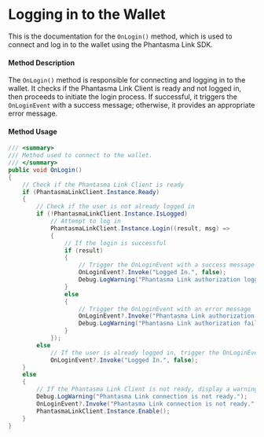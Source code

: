 # Logging in to the Wallet

This is the documentation for the `OnLogin()` method, which is used to connect and log in to the wallet using the Phantasma Link SDK.

#### Method Description

The `OnLogin()` method is responsible for connecting and logging in to the wallet. It checks if the Phantasma Link Client is ready and not logged in, then proceeds to initiate the login process. If successful, it triggers the `OnLoginEvent` with a success message; otherwise, it provides an appropriate error message.

#### Method Usage

```csharp
/// <summary>
/// Method used to connect to the wallet.
/// </summary>
public void OnLogin()
{
    // Check if the Phantasma Link Client is ready
    if (PhantasmaLinkClient.Instance.Ready)
    {
        // Check if the user is not already logged in
        if (!PhantasmaLinkClient.Instance.IsLogged)
            // Attempt to log in
            PhantasmaLinkClient.Instance.Login((result, msg) =>
            {
                // If the login is successful
                if (result)
                {
                    // Trigger the OnLoginEvent with a success message
                    OnLoginEvent?.Invoke("Logged In.", false);
                    Debug.LogWarning("Phantasma Link authorization logged.");
                }
                else
                {
                    // Trigger the OnLoginEvent with an error message
                    OnLoginEvent?.Invoke("Phantasma Link authorization failed.", true);
                    Debug.LogWarning("Phantasma Link authorization failed.");
                }
            });
        else
            // If the user is already logged in, trigger the OnLoginEvent with a success message
            OnLoginEvent?.Invoke("Logged In.", false);
    }
    else
    {
        // If the Phantasma Link Client is not ready, display a warning and trigger the OnLoginEvent with an error message
        Debug.LogWarning("Phantasma Link connection is not ready.");
        OnLoginEvent?.Invoke("Phantasma Link connection is not ready.", true);
        PhantasmaLinkClient.Instance.Enable();
    }
}
```

